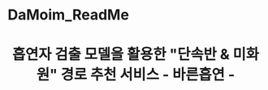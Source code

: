 # DaMoim_ReadMe
<div align="center">
  <h1>흡연자 검출 모델을 활용한 "단속반 &amp; 미화원" 경로 추천 서비스 
    - 바른흡연 -</h1>
  <br />
</div>
<br />
